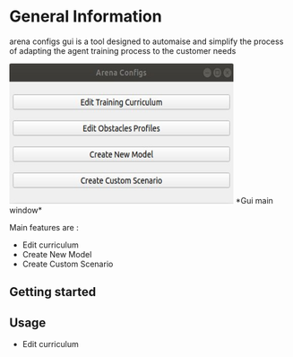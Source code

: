 # General Information
arena configs gui is a tool designed to automaise and simplify the process of adapting the agent training process to the customer needs 



 <img width="400" height="250" src="/img/main_gui.jpg"> 
 *Gui main window*

Main features are : 
- Edit curriculum 
- Create New Model
- Create Custom Scenario


## Getting started




## Usage

- Edit curriculum 

